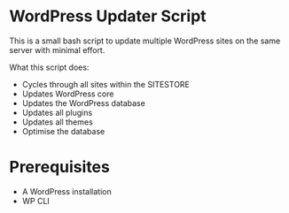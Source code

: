 # WordPress Updater Script

This is a small bash script to update multiple WordPress sites on the same server with minimal effort.

What this script does:

* Cycles through all sites within the SITESTORE
* Updates WordPress core
* Updates the WordPress database
* Updates all plugins
* Updates all themes
* Optimise the database

# Prerequisites

* A WordPress installation
* WP CLI
